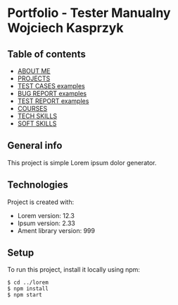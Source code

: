 # Portfolio - Tester Manualny Wojciech Kasprzyk
## Table of contents
* [ABOUT ME](#about-me)
* [PROJECTS](#projects)
* [TEST CASES examples](#test-cases-examples)
* [BUG REPORT examples](#bug-report-examples)
* [TEST REPORT examples](#test-report-examples)
* [COURSES](#courses)
* [TECH SKILLS](#tech-skills)
* [SOFT SKILLS](#soft-skills)


## General info
This project is simple Lorem ipsum dolor generator.
	
## Technologies
Project is created with:
* Lorem version: 12.3
* Ipsum version: 2.33
* Ament library version: 999
	
## Setup
To run this project, install it locally using npm:

```
$ cd ../lorem
$ npm install
$ npm start
```
